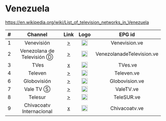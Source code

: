 <h1>Venezuela</h1>

https://en.wikipedia.org/wiki/List_of_television_networks_in_Venezuela

| #   | Channel         | Link  | Logo | EPG id |
|:---:|:---------------:|:-----:|:----:|:------:|
| 1   | Venevisión      | [>](https://venevision.akamaized.net/hls/live/2098814/VENEVISION/master.m3u8) | <img height="20" src="https://upload.wikimedia.org/wikipedia/commons/thumb/0/0a/Logotipo_de_Venevisi%C3%B3n.svg/641px-Logotipo_de_Venevisi%C3%B3n.svg.png"/> | Venevision.ve |
| 2   | Venezolana de Televisión Ⓓ | [>](https://www.dailymotion.com/embed/video/x828i6j) | <img height="20" src="https://upload.wikimedia.org/wikipedia/commons/thumb/4/42/Venezolana_de_Televisi%C3%B3n_2018.svg/640px-Venezolana_de_Televisi%C3%B3n_2018.svg.png"/> | VenezolanadeTelevision.ve |
| 3   | TVes            | [x](https://ls.tves.gob.ve/hls/tves.m3u8) | <img height="20" src="https://i.imgur.com/QX5DVUB.png"/> | TVes.ve |
| 4   | Televen         | [>](https://setp-televen-ssai-mslv4-open.akamaized.net/hls/live/2107128/televen/index.m3u8) | <img height="20" src="https://upload.wikimedia.org/wikipedia/commons/c/c0/Televen_logo.PNG"/> | Televen.ve |
| 6   | Globovisión     | [>](https://vcp5.myplaytv.com/globovision/globovision/playlist.m3u8) | <img height="20" src="https://upload.wikimedia.org/wikipedia/en/4/47/Globovisi%C3%B3n_logo_2013.png"/> | Globovision.ve |
| 7   | Vale TV Ⓢ       | [>](https://vcp2.myplaytv.com/valetv/valetv/playlist.m3u8) | <img height="20" src="https://upload.wikimedia.org/wikipedia/commons/9/98/Logo_de_VALE_TV.png"/> | ValeTV.ve |
| 8   | Telesur         | [>](https://raw.githubusercontent.com/BellezaEmporium/IPTV_Exception/master/channels/ve/telesur.m3u8) | <img height="20" src="https://upload.wikimedia.org/wikipedia/commons/8/82/TeleSUR.png"/> | TeleSUR.ve |
| 9   | Chivacoatv Internacional | [x](https://glb.bozztv.com/glb/ssh101/1234chivacoa/index.m3u8) | <img height="20" src="https://i.imgur.com/9rbwZFY.png"/> | Chivacoatv.ve |

